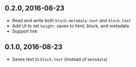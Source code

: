 ## 0.2.0, 2016-08-23

* Read and write both `block.metadata.text` and `block.text`
* Add UI to set `height`: saves to html, block, and metadata
* Support link

## 0.1.0, 2016-08-23

* Saves text to `block.text` (instead of `metadata`)
